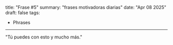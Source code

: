 title: "Frase #5"
summary: "frases motivadoras diarias"
date: "Apr 08 2025"
draft: false
tags:
- Phrases
---

"Tú puedes con esto y mucho más."
